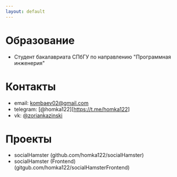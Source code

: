 ```yaml
---
layout: default
---
```


# Образование
- Студент бакалавриата СПбГУ по направлению "Программная инженерия"

# Контакты
- email: kombaev02@gmail.com
- telegram: [@homka122][https://t.me/homka122]
- vk: [@zoriankazinski](https://vk.com/zoriankazinski)

# Проекты
- socialHamster (github.com/homka122/socialHamster)
- socialHamster (Frontend) (gitgub.com/homka122/socialHamsterFrontend)

